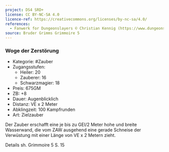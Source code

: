```yaml
---
project: DS4 SRD+
license: CC BY-NC-SA 4.0
licence-ref: https://creativecommons.org/licenses/by-nc-sa/4.0/
references: 
  - Fanwerk for Dungeonslayers © Christian Kennig (https://www.dungeonslayers.net/)
source: Bruder Grimms Grimmoire 5
---
```


### Woge der Zerstörung

- Kategorie: #Zauber
- Zugangsstufen:
  - Heiler: 20
  - Zauberer: 16
  - Schwarzmagier: 18
- Preis: 675GM
- ZB: +8
- Dauer: Augenblicklich
- Distanz: VE x 2 Meter
- Abklingzeit: 100 Kampfrunden
- Art: Zielzauber

Der Zauber erschafft eine je bis zu GEI/2 Meter hohe und breite Wasserwand, die vom ZAW ausgehend eine gerade Schneise der Verwüstung mit einer Länge von VE x 2 Metern zieht.

Details sh. Grimmoire 5 S. 15

